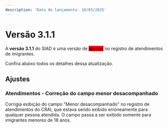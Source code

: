 ```yaml
---
description: 'Data de lançamento: 18/03/2025'
---
```


# Versão 3.1.1

A **versão 3.1.1** do SIAD é uma versão de <mark style="background-color:red;">ajustes</mark> no registro de atendimentos de imigrantes.

Confira abaixo todos os detalhes dessa atualização.

## Ajustes

### Atendimentos - Correção do campo menor desacompanhado

Corrigia exibição do campo "Menor desacompanhado" no registro de atendimentos do CRAI, que estava sendo exibido erroneamente para qualquer pessoa atendida. O campo passa a ser exibido somente para imigrantes menores de 18 anos.


